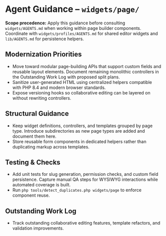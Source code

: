 # Agent Guidance – `widgets/page/`

**Scope precedence:** Apply this guidance before consulting `widgets/AGENTS.md` when working within
page builder components. Coordinate with `widgets/profiles/AGENTS.md` for shared editor widgets and
`lib/AGENTS.md` for persistence helpers.

## Modernization Priorities
- Move toward modular page-building APIs that support custom fields and reusable layout elements.
  Document remaining monolithic controllers in the Outstanding Work Log with proposed split plans.
- Sanitize user-generated HTML using centralized helpers compatible with PHP 8.4 and modern browser
  standards.
- Expose versioning hooks so collaborative editing can be layered on without rewriting controllers.

## Structural Guidance
- Keep widget definitions, controllers, and templates grouped by page type. Introduce subdirectories
  as new page types are added and document them here.
- Store reusable form components in dedicated helpers rather than duplicating markup across templates.

## Testing & Checks
- Add unit tests for slug generation, permission checks, and custom field persistence. Capture manual
  QA steps for WYSIWYG interactions while automated coverage is built.
- Run `php tools/detect_duplicates.php widgets/page` to enforce component reuse.

## Outstanding Work Log
- Track outstanding collaborative editing features, template refactors, and validation improvements.
